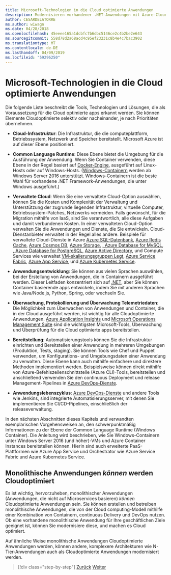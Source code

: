 ```yaml
---
title: Microsoft-Technologien in die Cloud optimierte Anwendungen
description: Modernisieren vorhandener .NET-Anwendungen mit Azure-Cloud und Windows-Containern | Microsoft-Technologien in die Cloud optimierte Anwendungen
author: CESARDELATORRE
ms.author: wiwagn
ms.date: 04/28/2018
ms.openlocfilehash: 45eeee165a1dcbfc7b6dbc5146ce2c4b2be2e643
ms.sourcegitcommit: 558d78d2a68acd4c95ef23231c8b4e4c7bac3902
ms.translationtype: MT
ms.contentlocale: de-DE
ms.lasthandoff: 04/09/2019
ms.locfileid: "59296250"
---
```

# <a name="microsoft-technologies-in-cloud-optimized-applications"></a>Microsoft-Technologien in die Cloud optimierte Anwendungen

Die folgende Liste beschreibt die Tools, Technologien und Lösungen, die als Voraussetzung für die Cloud optimierte apps erkannt werden. Sie können Elemente Cloudoptimierte selektiv oder nacheinander, je nach Prioritäten übernehmen.

-   **Cloud-Infrastruktur**: Die Infrastruktur, die die computeplattform, Betriebssystem, Netzwerk und Speicher bereitstellt. Microsoft Azure ist auf dieser Ebene positioniert.

-   **Common Language Runtime**: Diese Ebene bietet die Umgebung für die Ausführung der Anwendung. Wenn Sie Container verwenden, diese Ebene in der Regel basiert auf [Docker-Engine](https://docs.docker.com/engine/), ausgeführt auf Linux-Hosts oder auf Windows-Hosts. ([Windows-Containern](https://docs.microsoft.com/virtualization/windowscontainers/about/) werden ab Windows Server 2016 unterstützt. Windows-Containern ist die beste Wahl für vorhandene .NET Framework-Anwendungen, die unter Windows ausgeführt.)

-   **Verwaltete Cloud**: Wenn Sie eine verwaltete Cloud-Option auswählen, können Sie die Kosten und Komplexität der Verwaltung und Unterstützung der zugrunde liegenden Infrastruktur, virtuelle Computer, Betriebssystem-Patches, Netzwerks vermeiden. Falls gewünscht, für die Migration mithilfe von IaaS, sind Sie verantwortlich, alle diese Aufgaben und damit verbundenen Kosten. In einer verwalteten Cloud-Option verwalten Sie die Anwendungen und Dienste, die Sie entwickeln. Cloud-Dienstanbieter verwaltet in der Regel alles andere. Beispiele für verwaltete Cloud-Dienste in Azure [Azure SQL-Datenbank](https://azure.microsoft.com/services/sql-database), [Azure Redis Cache](https://azure.microsoft.com/services/cache/), [Azure Cosmos DB](https://azure.microsoft.com/services/cosmos-db/), [Azure Storage](https://azure.microsoft.com/services/storage/), [, Azure Database for MySQL](https://azure.microsoft.com/services/mysql/), [, Azure Database for PostgreSQL](https://azure.microsoft.com/services/postgresql/), [Azure Active Directory](https://azure.microsoft.com/services/active-directory/), und Compute Services wie verwaltet [VM-skalierungsgruppen Legt](https://azure.microsoft.com/services/virtual-machine-scale-sets/), [Azure Service Fabric](https://azure.microsoft.com/services/service-fabric/), [Azure App Service](https://azure.microsoft.com/services/app-service/), und [Azure Kubernetes Service](https://azure.microsoft.com/services/container-service/).

-   **Anwendungsentwicklung**: Sie können aus vielen Sprachen auswählen, bei der Erstellung von Anwendungen, die in Containern ausgeführt werden. Dieser Leitfaden konzentriert sich auf [.NET](https://www.microsoft.com/net), aber Sie können Container basierende apps entwickeln, indem Sie mit anderen Sprachen wie Java/Node.js, Python, Spring, oder wechseln Sie.

-   **Überwachung, Protokollierung und Überwachung Telemetriedaten**: Die Möglichkeit zum Überwachen von Anwendungen und Container, die in der Cloud ausgeführt werden, ist wichtig für alle Cloudoptimierte Anwendungen. [Azure Application Insights](https://azure.microsoft.com/services/application-insights/) und [Microsoft Operations Management Suite](https://www.microsoft.com/cloud-platform/operations-management-suite) sind die wichtigsten Microsoft-Tools, Überwachung und Überprüfung für die Cloud optimierte apps bereitstellen.

-   **Bereitstellung**: Automatisierungstools können Sie die Infrastruktur einrichten und Bereitstellen einer Anwendung in mehreren Umgebungen (Produktion, Tests, staging). Sie können Tools wie Chef und Puppet verwenden, um Konfigurations- und Umgebungsdaten einer Anwendung zu verwalten. Diese Ebene kann auch mithilfe einfachere und direktere Methoden implementiert werden. Beispielsweise können direkt mithilfe von Azure-Befehlszeilenschnittstelle (Azure CLI)-Tools, bereitstellen und anschließend verwenden Sie den continuous Deployment und release Management-Pipelines in [Azure DevOps-Dienste](https://azure.microsoft.com/services/devops/).

-   **Anwendungslebenszyklus**: [Azure DevOps-Dienste](https://azure.microsoft.com/services/devops/) und andere Tools wie Jenkins, sind integrierte Automatisierungsserver, mit denen Sie implementieren Sie CI/CD-Pipelines, einschließlich der releaseverwaltung.

In den nächsten Abschnitten dieses Kapitels und verwandten exemplarischen Vorgehensweisen an, den schwerpunktmäßig Informationen zu der Ebene der Common Language Runtime (Windows Container). Die Anleitung wird beschrieben, wie Sie Windows-Containern unter Windows Server 2016 (und höher)-VMs und Azure Container Instances bereitstellen können. Hierin sind auch erweiterte PaaS-Plattformen wie Azure App Service und Orchestrator wie Azure Service Fabric und Azure Kubernetes Service.

## <a name="monolithic-applications-can-be-cloud-optimized"></a>Monolithische Anwendungen *können* werden Cloudoptimiert

Es ist wichtig, hervorzuheben, monolithischer Anwendungen (Anwendungen, die nicht auf Microservices basieren) *können* Cloudoptimierte Anwendungen sein. Sie können erstellen und betreiben monolithische Anwendungen, die von der Cloud computing-Modell mithilfe einer Kombination von Containern, continuous Delivery und DevOps nutzen. Ob eine vorhandene monolithische Anwendung für Ihre geschäftlichen Ziele geeignet ist, können Sie modernisiere diese, und machen es Cloud optimiert.

Auf ähnliche Weise monolithische Anwendungen Cloudoptimierte Anwendungen werden, können andere, komplexere Architekturen wie N-Tier-Anwendungen auch als Cloudoptimierte Anwendungen modernisiert werden.

>[!div class="step-by-step"]
>[Zurück](reasons-to-modernize-existing-net-apps-to-cloud-optimized-applications.md)
>[Weiter](what-about-cloud-native-applications.md)